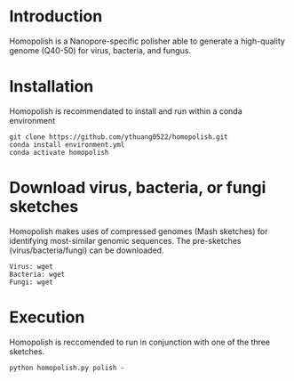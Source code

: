 # Introduction
Homopolish is a Nanopore-specific polisher able to generate a high-quality genome (Q40-50) for virus, bacteria, and fungus.

# Installation
Homopolish is recommendated to install and run within a conda environment

	git clone https://github.com/ythuang0522/homopolish.git
	conda install environment.yml
	conda activate homopolish

# Download virus, bacteria, or fungi sketches
Homopolish makes uses of compressed genomes (Mash sketches) for identifying most-similar genomic sequences. The pre-sketches (virus/bacteria/fungi) can be downloaded.

	Virus: wget
	Bacteria: wget 
	Fungi: wget

# Execution
Homopolish is reccomended to run in conjunction with one of the three sketches.

	python homopolish.py polish -

